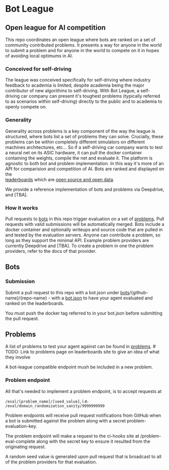# Bot League
## Open league for AI competition

This repo coordinates an open league where bots are ranked on a set of community 
contributed problems. It presents a way for anyone in the world to submit
a problem and for anyone in the world to compete on it in hopes of avoiding
local optimums in AI. 

### Conceived for self-driving
The league was conceived specifically for self-driving where industry feedback to academia is limited, despite academia being the major contributor of new algorithms to self-driving.
With Bot League, a self-driving car company can present it's toughest problems (typically
referred to as scenarios within self-driving) directly to the public and 
to academia to openly compete on. 

### Generality
Generality across problems is a key component of the way the league is structured, 
where bots list a set of problems they can solve. Crucially, these problems
can be within completely different simulators on different machines architectures, etc... 
So if  a self-driving car company wants to test a neural net on its ASIC hardware,
it can pull the docker container containing the weights, compile the net
and evaluate it. The platform is agnostic to both bot and problem implementation.
In this way it's more of an API for comparision and competition of AI.
Bots are ranked and displayed on the  
[leaderboards](https://botleague.io) which are [open source and open data](https://github.com/voyage/leaderboard-generator/data).

We provide a reference implementation of bots and problems via Deepdrive, and [TBA].
 
### How it works

Pull requests to [bots](bots) in this repo trigger evaluation on a set of [problems](problems). Pull requests with valid submissions will be automatically merged. Bots include a docker container and optionally writeups and source code that are pulled in and tested by the evaluation servers. Anyone can contribute a problem, so long as they support the minimal API. Example problem providers are currently Deepdrive and [TBA]. To create a problem in one the problem providers, refer to the docs of that provider.



## Bots

### Submission

Submit a pull request to this repo with a bot.json under [bots](bots)/{github-name}/{repo-name} - with a [bot.json](crizcraig/forward-bot/bot.json) to have your agent 
evaluated and ranked on the leaderboards.
 
You must push the docker tag referred to in your bot.json before submitting the pull request.
 

## Problems

A list of problems to test your agent against can be found
in [problems](problems).  # TODO: Link to problems page on leaderboards site to give an idea of what they involve

A bot-league compatible endpoint mush be included in a new problem.

### Problem endpoint

All that's needed to implement a problem endpoint, is to accept requests at 

`/eval/[problem_name]/[seed_value]`, i.e. `/eval/domain_randomization_sanity/9999999999`

Problem endpoints will receive pull request notifications from GitHub when a bot is submitted against the problem along with a secret problem-evaluation-key.

The problem endpoint will make a request to the ci-hooks site at /problem-eval-complete along with the secret key to ensure it resulted from the originating request.

A random seed value is generated upon pull request that is broadcast to all
of the problem providers for that evaluation.